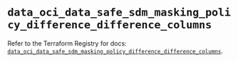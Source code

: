# `data_oci_data_safe_sdm_masking_policy_difference_difference_columns`

Refer to the Terraform Registry for docs: [`data_oci_data_safe_sdm_masking_policy_difference_difference_columns`](https://registry.terraform.io/providers/oracle/oci/7.19.0/docs/data-sources/data_safe_sdm_masking_policy_difference_difference_columns).
